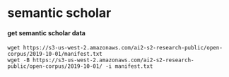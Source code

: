 # semantic scholar

#### get semantic scholar data
    
    wget https://s3-us-west-2.amazonaws.com/ai2-s2-research-public/open-corpus/2019-10-01/manifest.txt
    wget -B https://s3-us-west-2.amazonaws.com/ai2-s2-research-public/open-corpus/2019-10-01/ -i manifest.txt
